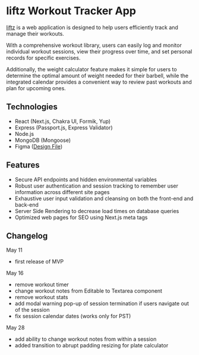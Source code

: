 # liftz Workout Tracker App

[liftz](https://liftz-workout-tracker.vercel.app/) is a web application is designed to help users efficiently track and manage their workouts.

With a comprehensive workout library, users can easily log and monitor individual workout sessions, view their progress over time, and set personal records for specific exercises.

Additionally, the weight calculator feature makes it simple for users to determine the optimal amount of weight needed for their barbell, while the integrated calendar provides a convenient way to review past workouts and plan for upcoming ones.

## Technologies

-   React (Next.js, Chakra UI, Formik, Yup)
-   Express (Passport.js, Express Validator)
-   Node.js
-   MongoDB (Mongoose)
-   Figma ([Design File](https://www.figma.com/file/muHoDdve5LBDWUNHo9OVaN/liftz?type=design&node-id=457%3A8&t=9cIH58PUL3zzY9un-1))

## Features

-   Secure API endpoints and hidden environmental variables
-   Robust user authentication and session tracking to remember user information across different site pages
-   Exhaustive user input validation and cleansing on both the front-end and back-end
-   Server Side Rendering to decrease load times on database queries
-   Optimized web pages for SEO using Next.js meta tags

## Changelog

May 11

-   first release of MVP

May 16

-   remove workout timer
-   change workout notes from Editable to Textarea component
-   remove workout stats
-   add modal warning pop-up of session termination if users navigate out of the session
-   fix session calendar dates (works only for PST)

May 28

-   add ability to change workout notes from within a session
-   added transition to abrupt padding resizing for plate calculator
